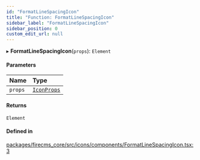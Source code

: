 ```yaml
---
id: "FormatLineSpacingIcon"
title: "Function: FormatLineSpacingIcon"
sidebar_label: "FormatLineSpacingIcon"
sidebar_position: 0
custom_edit_url: null
---
```


▸ **FormatLineSpacingIcon**(`props`): `Element`

#### Parameters

| Name | Type |
| :------ | :------ |
| `props` | [`IconProps`](../types/IconProps.md) |

#### Returns

`Element`

#### Defined in

[packages/firecms_core/src/icons/components/FormatLineSpacingIcon.tsx:3](https://github.com/FireCMSco/firecms/blob/d45f3739/packages/firecms_core/src/icons/components/FormatLineSpacingIcon.tsx#L3)
